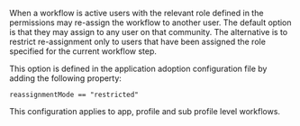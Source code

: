 When a workflow is active users with the relevant role defined in the permissions may re-assign the workflow to another user.  The default option is that they may assign to any user on that community.  The alternative is to restrict re-assignment only to users that have been assigned the role specified for the current workflow step.

This option is defined in the application adoption configuration file by adding the following property:

```
reassignmentMode == "restricted"
```
This configuration applies to app, profile and sub profile level workflows.


